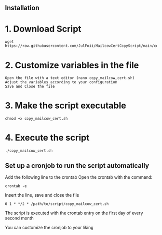 ## Installation

# 1. Download Script

    wget https://raw.githubusercontent.com/JulFoii/MailcowCertCopyScript/main/copy_mailcow_cert.sh

# 2. Customize variables in the file

    Open the file with a text editor (nano copy_mailcow_cert.sh)
    Adjust the variables according to your configuration
    Save and Close the file

# 3. Make the script executable

    chmod +x copy_mailcow_cert.sh

# 4. Execute the script

    ./copy_mailcow_cert.sh

## Set up a cronjob to run the script automatically

Add the following line to the crontab
Open the crontab with the command:

    crontab -e

Insert the line, save and close the file

    0 1 * */2 * /path/to/script/copy_mailcow_cert.sh

The script is executed with the crontab entry on the first day of every second month

You can customize the cronjob to your liking
